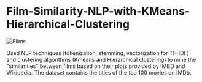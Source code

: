 # Film-Similarity-NLP-with-KMeans-Hierarchical-Clustering

![Films](https://dz7u9q3vpd4eo.cloudfront.net/wp-content/legacy/posts/4741addc-1756-41f1-b2ff-c3ea98d77647.jpg)

Used NLP techniques (tokenization, stemming, vectorization for TF-IDF) and clustering algorithms (Kmeans and Hierarchical clustering) to mine the "similarities" between films based on their plots provided by IMBD and Wikipedia. The dataset contains the titles of the top 100 movies on IMDb.

